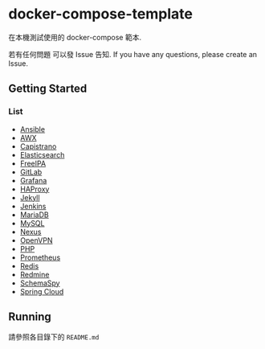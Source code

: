 # docker-compose-template

在本機測試使用的 docker-compose 範本.

若有任何問題 可以發 Issue 告知. If you have any questions, please create an Issue.

## Getting Started

### List

* [Ansible]
* [AWX]
* [Capistrano]
* [Elasticsearch]
* [FreeIPA]
* [GitLab]
* [Grafana]
* [HAProxy]
* [Jekyll]
* [Jenkins]
* [MariaDB]
* [MySQL]
* [Nexus]
* [OpenVPN]
* [PHP]
* [Prometheus]
* [Redis]
* [Redmine]
* [SchemaSpy]
* [Spring Cloud]

## Running

請參照各目錄下的 `README.md`

[Ansible]: ./ansible/README.md
[AWX]: ./awx/README.md
[Capistrano]: ./capistrano/README.md
[Elasticsearch]: ./elasticsearch/README.md
[FreeIPA]: ./freeipa/README.md
[GitLab]: ./gitlab/README.md
[Grafana]: ./grafana/README.md
[HAProxy]: ./haproxy/README.md
[Jekyll]: ./jekyll/README.md
[Jenkins]: ./jenkins/README.md
[MariaDB]: ./mariadb/README.md
[MySQL]: ./mysql/README.md
[Nexus]: ./nexus/README.md
[OpenVPN]: ./openvpn/README.md
[PHP]: ./php/README.md
[Prometheus]: ./prometheus/README.md
[Redis]: ./redis/README.md
[Redmine]: ./redmine/README.md
[SchemaSpy]: ./schemaspy/README.md
[Spring Cloud]: ./springCloud/README.md

[Ansible office]: https://www.ansible.com/
[AWX office]: https://github.com/ansible/awx
[Capistrano]: https://capistranorb.com/
[Elasticsearch office]: https://www.elastic.co/elasticsearch/
[FreeIPA office]: https://www.freeipa.org/
[GitLab office]: https://about.gitlab.com/
[Grafana office]: https://grafana.com/
[HAProxy office]: http://www.haproxy.org/
[Jekyll office]: https://jekyllrb.com/
[Jenkins office]: https://www.jenkins.io/
[MariaDB office]: https://mariadb.org/
[MySQL office]: https://www.mysql.com/
[Nexus office]: https://www.sonatype.com/products/repository-pro
[OpenVPN office]: https://openvpn.net/
[PHP office]: https://www.php.net/
[Prometheus]: https://prometheus.io/
[Redis office]: https://redis.io/
[Redmine office]: https://www.redmine.org/
[SchemaSpy office]: http://schemaspy.org/
[Spring Cloud office]: https://spring.io/projects/spring-cloud
